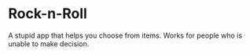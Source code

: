 Rock-n-Roll
===========

A stupid app that helps you choose from items. Works for people who is unable to make decision.